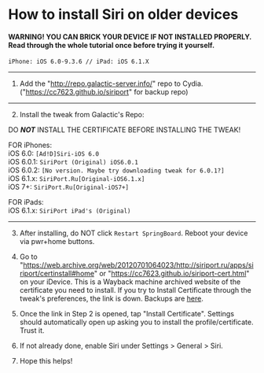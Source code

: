 # How to install Siri on older devices
#### WARNING! YOU CAN BRICK YOUR DEVICE IF NOT INSTALLED PROPERLY. Read through the whole tutorial once before trying it yourself.
`iPhone: iOS 6.0-9.3.6 // iPad: iOS 6.1.X`  

***

1. Add the "http://repo.galactic-server.info/" repo to Cydia. ("https://cc7623.github.io/siriport" for backup repo)
   
***

2. Install the tweak from Galactic's Repo:

DO ***NOT*** INSTALL THE CERTIFICATE BEFORE INSTALLING THE TWEAK!

FOR iPhones:  
iOS 6.0: `[Ad!D]Siri-iOS 6.0`  
iOS 6.0.1: `SiriPort (Original) iOS6.0.1`  
iOS 6.0.2: `[No version. Maybe try downloading tweak for 6.0.1?]`  
iOS 6.1.x: `SiriPort.Ru[Original-iOS6.1.x]`  
iOS 7+: `SiriPort.Ru[Original-iOS7+]`

FOR iPads:  
iOS 6.1.x: `SiriPort iPad's (Original)`

***

3. After installing, do NOT click `Restart SpringBoard`. Reboot your device via pwr+home buttons.

4. Go to "https://web.archive.org/web/20120701064023/http://siriport.ru/apps/siriport/certinstall#home" or "https://cc7623.github.io/siriport-cert.html" on your iDevice. This is a Wayback machine archived website of the certificate you need to install. If you try to Install Certificate through the tweak's preferences, the link is down. Backups are [here](https://github.com/cc7623/siriport.ru-backup/releases/tag/1.0).

5. Once the link in Step 2 is opened, tap "Install Certificate". Settings should automatically open up asking you to install the profile/certificate. Trust it.

6. If not already done, enable Siri under Settings > General > Siri.

10. Hope this helps!
